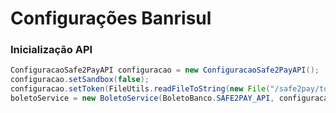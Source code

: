 # Configurações Banrisul

### Inicialização API

```java
ConfiguracaoSafe2PayAPI configuracao = new ConfiguracaoSafe2PayAPI();
configuracao.setSandbox(false);
configuracao.setToken(FileUtils.readFileToString(new File("/safe2pay/token.txt")));
boletoService = new BoletoService(BoletoBanco.SAFE2PAY_API, configuracao);
```
